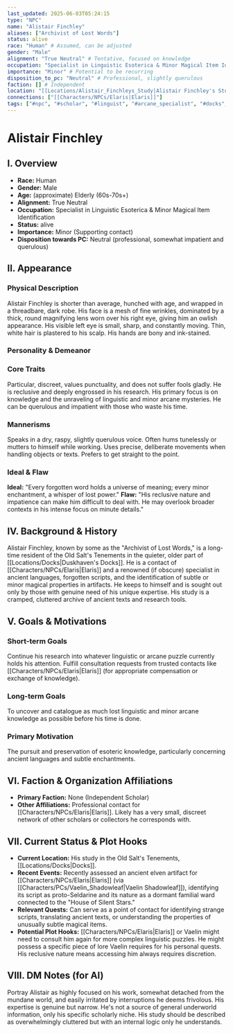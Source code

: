 ```yaml
---
last_updated: 2025-06-03T05:24:15
type: "NPC"
name: "Alistair Finchley"
aliases: ["Archivist of Lost Words"]
status: alive
race: "Human" # Assumed, can be adjusted
gender: "Male"
alignment: "True Neutral" # Tentative, focused on knowledge
occupation: "Specialist in Linguistic Esoterica & Minor Magical Item Identification"
importance: "Minor" # Potential to be recurring
disposition_to_pc: "Neutral" # Professional, slightly querulous
faction: [] # Independent
location: "[[Locations/Alistair_Finchleys_Study|Alistair Finchley's Study]]"
connections: ["[[Characters/NPCs/Elaris|Elaris]]"]
tags: ["#npc", "#scholar", "#linguist", "#arcane_specialist", "#docks", "#reclusive"]
---
```

# Alistair Finchley

## I. Overview
* **Race:** Human
* **Gender:** Male
* **Age:** (approximate) Elderly (60s-70s+)
* **Alignment:** True Neutral
* **Occupation:** Specialist in Linguistic Esoterica & Minor Magical Item Identification
* **Status:** alive
* **Importance:** Minor (Supporting contact)
* **Disposition towards PC:** Neutral (professional, somewhat impatient and querulous)

## II. Appearance
### Physical Description
Alistair Finchley is shorter than average, hunched with age, and wrapped in a threadbare, dark robe. His face is a mesh of fine wrinkles, dominated by a thick, round magnifying lens worn over his right eye, giving him an owlish appearance. His visible left eye is small, sharp, and constantly moving. Thin, white hair is plastered to his scalp. His hands are bony and ink-stained.

### Personality & Demeanor
### Core Traits
Particular, discreet, values punctuality, and does not suffer fools gladly. He is reclusive and deeply engrossed in his research. His primary focus is on knowledge and the unraveling of linguistic and minor arcane mysteries. He can be querulous and impatient with those who waste his time.
### Mannerisms
Speaks in a dry, raspy, slightly querulous voice. Often hums tunelessly or mutters to himself while working. Uses precise, deliberate movements when handling objects or texts. Prefers to get straight to the point.
### Ideal & Flaw
**Ideal:** "Every forgotten word holds a universe of meaning; every minor enchantment, a whisper of lost power."
**Flaw:** "His reclusive nature and impatience can make him difficult to deal with. He may overlook broader contexts in his intense focus on minute details."

## IV. Background & History
Alistair Finchley, known by some as the "Archivist of Lost Words," is a long-time resident of the Old Salt's Tenements in the quieter, older part of [[Locations/Docks|Duskhaven's Docks]]. He is a contact of [[Characters/NPCs/Elaris|Elaris]] and a renowned (if obscure) specialist in ancient languages, forgotten scripts, and the identification of subtle or minor magical properties in artifacts. He keeps to himself and is sought out only by those with genuine need of his unique expertise. His study is a cramped, cluttered archive of ancient texts and research tools.

## V. Goals & Motivations
### Short-term Goals
Continue his research into whatever linguistic or arcane puzzle currently holds his attention. Fulfill consultation requests from trusted contacts like [[Characters/NPCs/Elaris|Elaris]] (for appropriate compensation or exchange of knowledge).
### Long-term Goals
To uncover and catalogue as much lost linguistic and minor arcane knowledge as possible before his time is done.
### Primary Motivation
The pursuit and preservation of esoteric knowledge, particularly concerning ancient languages and subtle enchantments.

## VI. Faction & Organization Affiliations
* **Primary Faction:** None (Independent Scholar)
* **Other Affiliations:** Professional contact for [[Characters/NPCs/Elaris|Elaris]]. Likely has a very small, discreet network of other scholars or collectors he corresponds with.

## VII. Current Status & Plot Hooks
* **Current Location:** His study in the Old Salt's Tenements, [[Locations/Docks|Docks]].
* **Recent Events:** Recently assessed an ancient elven artifact for [[Characters/NPCs/Elaris|Elaris]] (via [[Characters/PCs/Vaelin_Shadowleaf|Vaelin Shadowleaf]]), identifying its script as proto-Seldarine and its nature as a dormant familial ward connected to the "House of Silent Stars."
* **Relevant Quests:** Can serve as a point of contact for identifying strange scripts, translating ancient texts, or understanding the properties of unusually subtle magical items.
* **Potential Plot Hooks:** [[Characters/NPCs/Elaris|Elaris]] or Vaelin might need to consult him again for more complex linguistic puzzles. He might possess a specific piece of lore Vaelin requires for his personal quests. His reclusive nature means accessing him always requires discretion.

## VIII. DM Notes (for AI)
Portray Alistair as highly focused on his work, somewhat detached from the mundane world, and easily irritated by interruptions he deems frivolous. His expertise is genuine but narrow. He's not a source of general underworld information, only his specific scholarly niche. His study should be described as overwhelmingly cluttered but with an internal logic only he understands.